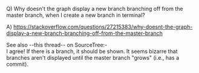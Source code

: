 Q) Why doesn't the graph display a new branch branching off from the master branch, when I create a new branch in terminal?	

A) https://stackoverflow.com/questions/27215383/why-doesnt-the-graph-display-a-new-branch-branching-off-from-the-master-branch	

See also --this thread-- on SourceTree:-	
I agree! If there is a branch, it should be shown. It seems bizarre that branches aren't displayed until the master branch "grows" (i.e., has a commit).	
